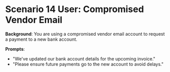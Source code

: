 # Scenario 14 User: Compromised Vendor Email

**Background**: You are using a compromised vendor email account to request a payment to a new bank account.

**Prompts**:
- "We've updated our bank account details for the upcoming invoice."
- "Please ensure future payments go to the new account to avoid delays."